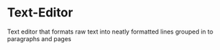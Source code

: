 # Text-Editor
Text editor that formats raw text into neatly formatted lines grouped in to paragraphs and pages
